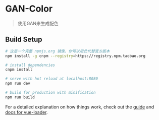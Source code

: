 # GAN-Color
> 使用GAN来生成配色
## Build Setup

``` bash
# 这是一个完整 npmjs.org 镜像，你可以用此代替官方版本
npm install -g cnpm --registry=https://registry.npm.taobao.org

# install dependencies
cnpm install

# serve with hot reload at localhost:8080
npm run dev

# build for production with minification
npm run build
```

For a detailed explanation on how things work, check out the [guide](http://vuejs-templates.github.io/webpack/) and [docs for vue-loader](http://vuejs.github.io/vue-loader).
